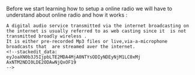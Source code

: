 Before we start learning how to setup a online radio we will have to understand about online radio and how it works :
```
A digital audio service transmitted via the internet broadcasting on the internet is usually referred to as web casting since it  is not transmitted broadly wireless .
It is either pre-recorded Mp3 files or live,via-a-microphone broadcasts that  are streamed aver the internet.
<!--stackedit_data:
eyJoaXN0b3J5IjpbLTE2MDA4MjA0NTYsODIyNDEyNjM1LC0xMj
AxNTM2NDI0LDE2ODAwNjQxOF19
-->